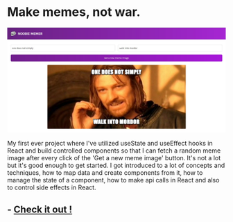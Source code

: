 # Make memes, not war.

![Meme generator image](public/Noobie%20memer.jpg)

My first ever project where I've utilized useState and useEffect hooks in React and build controlled components so that I can fetch a random meme image after every click of the 'Get a new meme image' button. It's not a lot but it's good enough to get started. I got introduced to a lot of concepts and techniques, how to map data and create components from it, how to manage the state of a component, how to make api calls in React and also to control side effects in React.

## - [Check it out !](https://react-random-meme-generator.netlify.app/)
